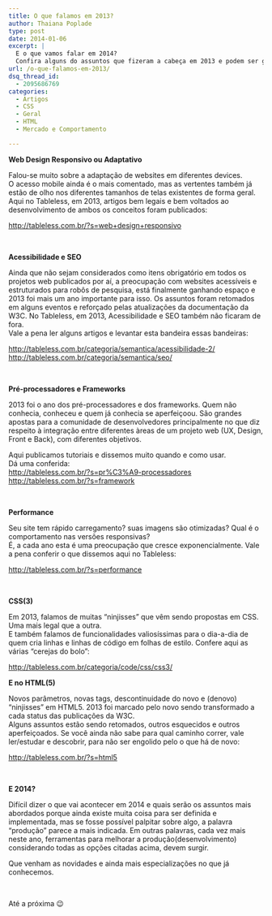```yaml
---
title: O que falamos em 2013?
author: Thaiana Poplade
type: post
date: 2014-01-06
excerpt: |
  E o que vamos falar em 2014? 
  Confira alguns do assuntos que fizeram a cabeça em 2013 e podem ser grandes promessas para 2014.
url: /o-que-falamos-em-2013/
dsq_thread_id:
  - 2095686769
categories:
  - Artigos
  - CSS
  - Geral
  - HTML
  - Mercado e Comportamento

---
```

<p dir="ltr">
  <strong>Web Design Responsivo ou Adaptativo</strong>
</p>

<p dir="ltr">
  Falou-se muito sobre a adaptação de websites em diferentes devices.<br /> O acesso mobile ainda é o mais comentado, mas as vertentes também já estão de olho nos diferentes tamanhos de telas existentes de forma geral.<br /> Aqui no Tableless, em 2013, artigos bem legais e bem voltados ao desenvolvimento de ambos os conceitos foram publicados:
</p>

<p dir="ltr">
  <a href="http://tableless.com.br/?s=web+design+responsivo">http://tableless.com.br/?s=web+design+responsivo</a>
</p>

&nbsp;

<p dir="ltr">
  <strong>Acessibilidade e SEO</strong>
</p>

<p dir="ltr">
  Ainda que não sejam considerados como itens obrigatório em todos os projetos web publicados por aí, a preocupação com websites acessíveis e estruturados para robôs de pesquisa, está finalmente ganhando espaço e 2013 foi mais um ano importante para isso. Os assuntos foram retomados em alguns eventos e reforçado pelas atualizações da documentação da W3C. No Tableless, em 2013, Acessibilidade e SEO também não ficaram de fora.<br /> Vale a pena ler alguns artigos e levantar esta bandeira essas bandeiras:
</p>

<p dir="ltr">
  <a href="http://tableless.com.br/categoria/semantica/acessibilidade-2/">http://tableless.com.br/categoria/semantica/acessibilidade-2/<br /> </a><a href="http://tableless.com.br/categoria/semantica/seo/">http://tableless.com.br/categoria/semantica/seo/</a>
</p>

&nbsp;

<p dir="ltr">
  <strong>Pré-processadores e Frameworks</strong>
</p>

<p dir="ltr">
  2013 foi o ano dos pré-processadores e dos frameworks. Quem não conhecia, conheceu e quem já conhecia se aperfeiçoou. São grandes apostas para a comunidade de desenvolvedores principalmente no que diz respeito à integração entre diferentes àreas de um projeto web (UX, Design, Front e Back), com diferentes objetivos.
</p>

<p dir="ltr">
  Aqui publicamos tutoriais e dissemos muito quando e como usar.<br /> Dá uma conferida:<br /> <a href="http://tableless.com.br/?s=pr%C3%A9-processadores">http://tableless.com.br/?s=pr%C3%A9-processadores<br /> </a><a href="http://tableless.com.br/?s=framework">http://tableless.com.br/?s=framework</a>
</p>

&nbsp;

<p dir="ltr">
  <strong>Performance</strong>
</p>

<p dir="ltr">
  Seu site tem rápido carregamento? suas imagens são otimizadas? Qual é o comportamento nas versões responsivas?<br /> É, a cada ano esta é uma preocupação que cresce exponencialmente. Vale a pena conferir o que dissemos aqui no Tableless:
</p>

<p dir="ltr">
  <a href="http://tableless.com.br/?s=performance">http://tableless.com.br/?s=performance</a>
</p>

&nbsp;

<p dir="ltr">
  <strong>CSS(3)</strong>
</p>

<p dir="ltr">
  Em 2013, falamos de muitas “ninjisses” que vêm sendo propostas em CSS. Uma mais legal que a outra.<br /> E também falamos de funcionalidades valiosíssimas para o dia-a-dia de quem cria linhas e linhas de código em folhas de estilo. Confere aqui as várias “cerejas do bolo”:
</p>

<p dir="ltr">
  <a href="http://tableless.com.br/categoria/code/css/css3/">http://tableless.com.br/categoria/code/css/css3/</a>
</p>

**E no HTML(5)**

<p dir="ltr">
  Novos parâmetros, novas tags, descontinuidade do novo e (denovo) “ninjisses” em HTML5. 2013 foi marcado pelo novo sendo transformado a cada status das publicações da W3C.<br /> Alguns assuntos estão sendo retomados, outros esquecidos e outros aperfeiçoados. Se você ainda não sabe para qual caminho correr, vale ler/estudar e descobrir, para não ser engolido pelo o que há de novo:
</p>

<p dir="ltr">
  <a href="http://tableless.com.br/?s=html5">http://tableless.com.br/?s=html5</a>
</p>

&nbsp;

<p dir="ltr">
  <strong>E 2014?</strong>
</p>

<p dir="ltr">
  Difícil dizer o que vai acontecer em 2014 e quais serão os assuntos mais abordados porque ainda existe muita coisa para ser definida e implementada, mas se fosse possível palpitar sobre algo, a palavra “produção” parece a mais indicada. Em outras palavras, cada vez mais neste ano, ferramentas para melhorar a produção(desenvolvimento) considerando todas as opções citadas acima, devem surgir.
</p>

<p dir="ltr">
  Que venham as novidades e ainda mais especializações no que já conhecemos.
</p>

&nbsp;

<p dir="ltr">
  Até a próxima 😉
</p>

&nbsp;